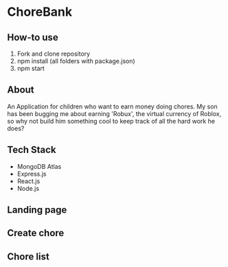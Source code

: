 # ChoreBank

## How-to use
1. Fork and clone repository
2. npm install (all folders with package.json)
3. npm start 

## About
An Application for children who want to earn money doing chores.  My son has been bugging me about earning 'Robux', the virtual currency of Roblox, so why not build him something cool to keep track of all the hard work he does?

## Tech Stack
* MongoDB Atlas
* Express.js
* React.js
* Node.js

## Landing page

## Create chore

## Chore list
